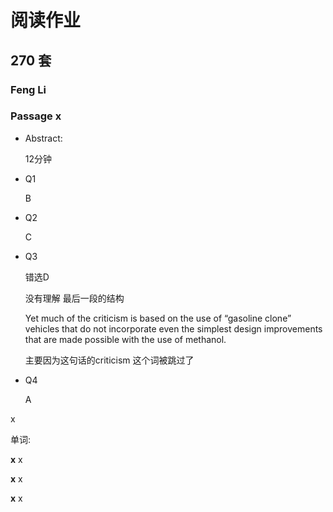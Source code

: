 # 阅读作业

## 270 套

### Feng Li

### Passage x

- Abstract:

  12分钟

  

- Q1

  B

- Q2

  C

- Q3

  错选D
  
  没有理解 最后一段的结构
  
  Yet much of the criticism is based on the use of “gasoline clone” vehicles that do not incorporate even the simplest design improvements that are made possible with the use of methanol.
  
  主要因为这句话的criticism 这个词被跳过了
  
- Q4

  A

x

单词:

**x** x

**x** x

**x** x